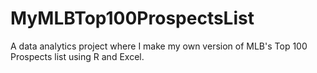 # MyMLBTop100ProspectsList
A data analytics project where I make my own version of MLB's Top 100 Prospects list using R and Excel.
